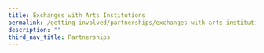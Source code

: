 ```yaml
---
title: Exchanges with Arts Institutions
permalink: /getting-involved/partnerships/exchanges-with-arts-institutions/
description: ""
third_nav_title: Partnerships
---
```

